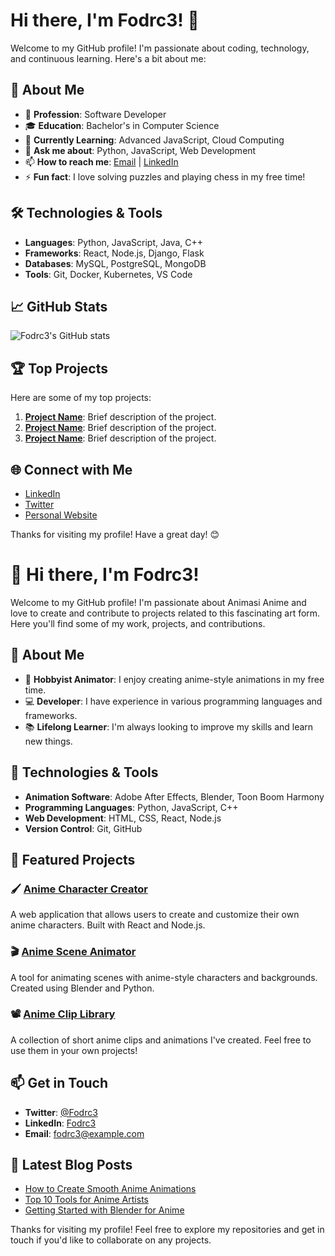 # Hi there, I'm Fodrc3! 👋

Welcome to my GitHub profile! I'm passionate about coding, technology, and continuous learning. Here's a bit about me:

## 🚀 About Me
- 💼 **Profession**: Software Developer
- 🎓 **Education**: Bachelor's in Computer Science
- 🌱 **Currently Learning**: Advanced JavaScript, Cloud Computing
- 💬 **Ask me about**: Python, JavaScript, Web Development
- 📫 **How to reach me**: [Email](mailto:your-email@example.com) | [LinkedIn](https://www.linkedin.com/in/your-profile)
- ⚡ **Fun fact**: I love solving puzzles and playing chess in my free time!

## 🛠️ Technologies & Tools
- **Languages**: Python, JavaScript, Java, C++
- **Frameworks**: React, Node.js, Django, Flask
- **Databases**: MySQL, PostgreSQL, MongoDB
- **Tools**: Git, Docker, Kubernetes, VS Code

## 📈 GitHub Stats
![Fodrc3's GitHub stats](https://github-readme-stats.vercel.app/api?username=Fodrc3&show_icons=true&theme=radical)

## 🏆 Top Projects
Here are some of my top projects:

1. **[Project Name](https://github.com/Fodrc3/project-repo)**: Brief description of the project.
2. **[Project Name](https://github.com/Fodrc3/project-repo)**: Brief description of the project.
3. **[Project Name](https://github.com/Fodrc3/project-repo)**: Brief description of the project.

## 🌐 Connect with Me
- [LinkedIn](https://www.linkedin.com/in/your-profile)
- [Twitter](https://twitter.com/your-profile)
- [Personal Website](https://your-website.com)

Thanks for visiting my profile! Have a great day! 😊

# 👋 Hi there, I'm Fodrc3!

Welcome to my GitHub profile! I'm passionate about Animasi Anime and love to create and contribute to projects related to this fascinating art form. Here you'll find some of my work, projects, and contributions.

## 🚀 About Me

- 🎨 **Hobbyist Animator**: I enjoy creating anime-style animations in my free time.
- 💻 **Developer**: I have experience in various programming languages and frameworks.
- 📚 **Lifelong Learner**: I'm always looking to improve my skills and learn new things.

## 🔧 Technologies & Tools

- **Animation Software**: Adobe After Effects, Blender, Toon Boom Harmony
- **Programming Languages**: Python, JavaScript, C++
- **Web Development**: HTML, CSS, React, Node.js
- **Version Control**: Git, GitHub

## 🌟 Featured Projects

### 🖌️ [Anime Character Creator](https://github.com/Fodrc3/anime-character-creator)
A web application that allows users to create and customize their own anime characters. Built with React and Node.js.

### 🎬 [Anime Scene Animator](https://github.com/Fodrc3/anime-scene-animator)
A tool for animating scenes with anime-style characters and backgrounds. Created using Blender and Python.

### 📽️ [Anime Clip Library](https://github.com/Fodrc3/anime-clip-library)
A collection of short anime clips and animations I've created. Feel free to use them in your own projects!

## 📫 Get in Touch

- **Twitter**: [@Fodrc3](https://twitter.com/Fodrc3)
- **LinkedIn**: [Fodrc3](https://linkedin.com/in/Fodrc3)
- **Email**: fodrc3@example.com

## 📝 Latest Blog Posts

<!-- BLOG-POST-LIST:START -->
- [How to Create Smooth Anime Animations](https://yourblog.com/how-to-create-smooth-anime-animations)
- [Top 10 Tools for Anime Artists](https://yourblog.com/top-10-tools-for-anime-artists)
- [Getting Started with Blender for Anime](https://yourblog.com/getting-started-with-blender-for-anime)
<!-- BLOG-POST-LIST:END -->

Thanks for visiting my profile! Feel free to explore my repositories and get in touch if you'd like to collaborate on any projects.
